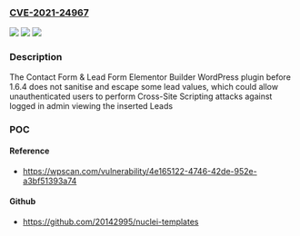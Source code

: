 ### [CVE-2021-24967](https://cve.mitre.org/cgi-bin/cvename.cgi?name=CVE-2021-24967)
![](https://img.shields.io/static/v1?label=Product&message=Contact%20Form%20%26%20Lead%20Form%20Elementor%20Builder&color=blue)
![](https://img.shields.io/static/v1?label=Version&message=1.6.4%3C%201.6.4%20&color=brighgreen)
![](https://img.shields.io/static/v1?label=Vulnerability&message=CWE-79%20Cross-site%20Scripting%20(XSS)&color=brighgreen)

### Description

The Contact Form & Lead Form Elementor Builder WordPress plugin before 1.6.4 does not sanitise and escape some lead values, which could allow unauthenticated users to perform Cross-Site Scripting attacks against logged in admin viewing the inserted Leads

### POC

#### Reference
- https://wpscan.com/vulnerability/4e165122-4746-42de-952e-a3bf51393a74

#### Github
- https://github.com/20142995/nuclei-templates

